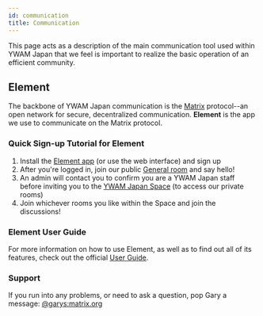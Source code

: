 ```yaml
---
id: communication
title: Communication
---
```


This page acts as a description of the main communication tool used within YWAM Japan that we feel is important to realize the basic operation of an efficient community.

## Element

The backbone of YWAM Japan communication is the [Matrix](https://matrix.org/) protocol--an open network for secure, decentralized communication. **Element** is the app we use to communicate on the Matrix protocol.

### Quick Sign-up Tutorial for Element

1. Install the [Element app](https://element.io/get-started) (or use the web interface) and sign up
1. After you're logged in, join our public [General room](https://matrix.to/#/#ywamjapan-general:matrix.org) and say hello!
1. An admin will contact you to confirm you are a YWAM Japan staff before inviting you to the [YWAM Japan Space](https://matrix.to/#/#ywamjapan:matrix.org) (to access our private rooms)
1. Join whichever rooms you like within the Space and join the discussions!

### Element User Guide

For more information on how to use Element, as well as to find out all of its features, check out the official [User Guide](https://element.io/user-guide).

### Support

If you run into any problems, or need to ask a question, pop Gary a message: [@garys:matrix.org](https://matrix.to/#/@garys:matrix.org)
